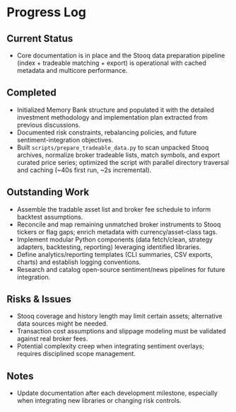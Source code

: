 # Progress Log

## Current Status
- Core documentation is in place and the Stooq data preparation pipeline (index + tradeable matching + export) is operational with cached metadata and multicore performance.

## Completed
- Initialized Memory Bank structure and populated it with the detailed investment methodology and implementation plan extracted from previous discussions.
- Documented risk constraints, rebalancing policies, and future sentiment-integration objectives.
- Built `scripts/prepare_tradeable_data.py` to scan unpacked Stooq archives, normalize broker tradeable lists, match symbols, and export curated price series; optimized the script with parallel directory traversal and caching (~40s first run, ~2s incremental).

## Outstanding Work
- Assemble the tradable asset list and broker fee schedule to inform backtest assumptions.
- Reconcile and map remaining unmatched broker instruments to Stooq tickers or flag gaps; enrich metadata with currency/asset-class tags.
- Implement modular Python components (data fetch/clean, strategy adapters, backtesting, reporting) leveraging identified libraries.
- Define analytics/reporting templates (CLI summaries, CSV exports, charts) and establish logging conventions.
- Research and catalog open-source sentiment/news pipelines for future integration.

## Risks & Issues
- Stooq coverage and history length may limit certain assets; alternative data sources might be needed.
- Transaction cost assumptions and slippage modeling must be validated against real broker fees.
- Potential complexity creep when integrating sentiment overlays; requires disciplined scope management.

## Notes
- Update documentation after each development milestone, especially when integrating new libraries or changing risk controls.
